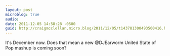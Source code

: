 ```yaml
---
layout: post
microblog: true
audio: 
date: 2011-12-05 14:58:28 -0500
guid: http://craigmcclellan.micro.blog/2011/12/05/t143781300493500416.html
---
```

It's December now. Does that mean a new @DJEarworm United State of Pop mashup is coming soon?
